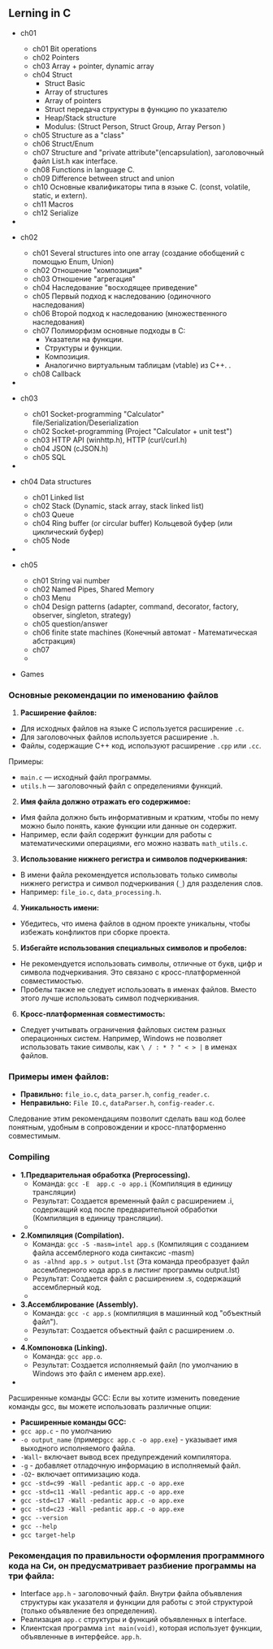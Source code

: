 
## Lerning in C

- ch01
  - ch01 Bit operations
  - ch02 Pointers
  - ch03 Array + pointer, dynamic array
  - ch04 Struct
    - Struct Basic
    - Array of structures
    - Array of pointers
    - Struct передача структуры в функцию по указателю
    - Heap/Stack structure
    - Modulus: (Struct Person, Struct Group, Array Person )
  - ch05 Structure as a "class"
  - ch06 Struct/Enum
  - ch07 Structure and "private attribute"(encapsulation), заголовочный файл List.h как interface.
  - ch08 Functions in language C.
  - ch09 Difference between struct and union 
  - ch10 Основные квалификаторы типа в языке C. (const, volatile, static, и extern).
  - ch11 Macros
  - ch12 Serialize
-
- ch02 
  - ch01 Several structures into one array (создание обобщений с помощью Enum, Union)
  - ch02 Отношение "композиция"
  - ch03 Отношение "aгрегация"
  - ch04 Наследование "восходящее приведение"
  - ch05 Первый подход к наследованию (одиночного наследования) 
  - ch06 Второй подход к наследованию (множественного наследования)
  - ch07 Полиморфизм основные подходы в C: 
      - Указатели на функции.
      - Структуры и функции.
      - Композиция.
      - Аналогично виртуальным таблицам (vtable) из C++. . 
  - ch08 Callback
  

-
- ch03
  - ch01 Socket-programming "Calculator" file/Serialization/Deserialization
  - ch02 Socket-programming (Project "Calculator + unit test")
  - ch03 HTTP API (winhttp.h), HTTP (curl/curl.h)
  - ch04 JSON (cJSON.h)
  - ch05 SQL
-
- ch04 Data structures
  - ch01 Linked list
  - ch02 Stack (Dynamic, stack array, stack linked list)
  - ch03 Queue
  - ch04 Ring buffer (or circular buffer) Кольцевой буфер (или циклический буфер)
  - ch05 Node
- 
- ch05
  - ch01 String vai number
  - ch02 Named Pipes, Shared Memory
  - ch03 Menu
  - ch04 Design patterns (adapter, command, decorator, factory, observer, singleton, strategy)
  - ch05 question/answer
  - ch06 finite state machines (Конечный автомат - Математическая абстракция)
  - ch07 
  -
- Games

### Основные рекомендации по именованию файлов

1. **Расширение файлов:**
- Для исходных файлов на языке C используется расширение `.c`.
- Для заголовочных файлов используется расширение `.h`.
- Файлы, содержащие C++ код, используют расширение `.cpp` или `.cc`.

Примеры:
- `main.c` — исходный файл программы.
- `utils.h` — заголовочный файл с определениями функций.

2. **Имя файла должно отражать его содержимое:**
- Имя файла должно быть информативным и кратким, чтобы по нему можно было понять, какие функции или данные он содержит.
- Например, если файл содержит функции для работы с математическими операциями, его можно назвать `math_utils.c`.

3. **Использование нижнего регистра и символов подчеркивания:**
- В имени файла рекомендуется использовать только символы нижнего регистра и символ подчеркивания (`_`) для разделения слов.
- Например: `file_io.c`, `data_processing.h`.

4. **Уникальность имени:**
- Убедитесь, что имена файлов в одном проекте уникальны, чтобы избежать конфликтов при сборке проекта.

5. **Избегайте использования специальных символов и пробелов:**
- Не рекомендуется использовать символы, отличные от букв, цифр и символа подчеркивания. Это связано с кросс-платформенной совместимостью.
- Пробелы также не следует использовать в именах файлов. Вместо этого лучше использовать символ подчеркивания.

6. **Кросс-платформенная совместимость:**
- Следует учитывать ограничения файловых систем разных операционных систем. Например, Windows не позволяет использовать такие символы, как `\ / : * ? " < > |` в именах файлов.

### Примеры имен файлов:
- **Правильно:** `file_io.c`, `data_parser.h`, `config_reader.c`.
- **Неправильно:** `File IO.c`, `dataParser.h`, `config-reader.c`.

Следование этим рекомендациям позволит сделать ваш код более понятным, удобным в сопровождении и кросс-платформенно совместимым.
### Compiling

- **1.Предварительная обработка (Preprocessing).**
  - Команда: `gcc -E  app.c -o app.i` (Компиляция в единицу трансляции)
  - Результат: Создается временный файл с расширением .i, содержащий код после предварительной обработки (Компиляция в единицу трансляции).
  -
- **2.Компиляция (Compilation).**  
  - Команда: `gcc -S -masm=intel app.s` (Компиляция с созданием файла ассемблерного кода синтаксис -masm)
  - `as -alhnd app.s > output.lst` (Эта команда преобразует файл ассемблерного кода app.s в листинг программы output.lst)
  - Результат: Создается файл с расширением .s, содержащий ассемблерный код.
  - 
- **3.Ассемблирование (Assembly).**
  - Команда: `gcc -c app.s` (компиляция в машинный код "объектный файл").
  - Результат: Создается объектный файл с расширением .o.
  - 
- **4.Компоновка (Linking).**
  - Команда: `gcc app.o`.
  - Результат: Создается исполняемый файл (по умолчанию в Windows это файл с именем app.exe).
-
Расширенные команды GCC:
Если вы хотите изменить поведение команды gcc, вы можете использовать различные опции:

- **Расширенные команды GCC:**
- `gcc app.c` - по умолчанию
- `-o output_name` (пример`gcc app.c -o app.exe`) - указывает имя выходного исполняемого файла.
- `-Wall`- включает вывод всех предупреждений компилятора.
- `-g` - добавляет отладочную информацию в исполняемый файл.
- `-O2`- включает оптимизацию кода.
- `gcc -std=c99 -Wall -pedantic app.c -o app.exe`
- `gcc -std=c11 -Wall -pedantic app.c -o app.exe`
- `gcc -std=c17 -Wall -pedantic app.c -o app.exe`
- `gcc -std=c23 -Wall -pedantic app.c -o app.exe`
- `gcc --version`
- `gcc --help`
- `gcc target-help`

### Рекомендация по правильности оформления программного кода на Cи, он предусматривает разбиение программы на три файла: 
- Interface `app.h` - заголовочный файл. Внутри файла объявления структуры как указателя и функции для работы с этой структурой (только объявление без определения).
- Реализация `app.c` структуры и функций объявленных в interface.
- Клиентская программа `int main(void)`, которая использует функции, объявленные в интерфейсе. `app.h`.
